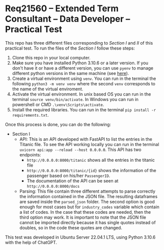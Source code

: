 # Req21560 – Extended Term Consultant – Data Developer – Practical Test

This repo has three different files corresponding to *Section I* and *II* of this practical test.
To run the files of the *Section I* follow these steps:
1. Clone this repo in your local computer.
1. Make sure you have installed Python 3.10.6 or a later version. If you don't have it or have a different version, you can use `pyenv` to manage different python versions in the same machine (see [here](https://realpython.com/intro-to-pyenv/)).
1. Create a virtual environment using `venv`. You can run in the terminal the following `python3 -m venv venv` where the second `venv` corresponds to the name of the virtual enviroment.
1. Activate the virtual environment. In unix based OS you can run in the terminal `source venv/bin/activate`. In Windows you can run in powershell or CMD `.\venv\Scripts\activate`.
1. Install the required libraries. You can run in the terminal `pip install -r requirements.txt`. 

Once this process is done, you can do the following:
- Section I
    - API: This is an API developed with FastAPI to list the entries in the Titanic file. To see the API working locally you can run in the terminal `uvicorn api:app --reload --host 0.0.0.0`. This API has two endpoints:
        - `http://0.0.0.0:8000/titanic` shows all the entries in the titanic file
        - `http://0.0.0.0:8000/titanic/{id}` shows the information of the passenger based on his/her `PassengerID`.
        - The documentation of the API can be seen at `http://0.0.0.0:8000/docs`
    - Parsing: This file contain three different attempts to parse correctly the information contained in the JSON file. The resulting dataframes are saved inside the `parsed_json` folder. The second option is good enough for most cases but for `industry_codes` variable which contain a list of codes. In the case that these codes are needed, then the third option may work. It is important to note that the JSON file cannot be imported directly because it has single quotes instead of doubles, so in the code these quotes are changed.

This test was developed in Ubuntu Server 22.04.1 LTS, using Python 3.10.6 with the help of ChatGPT.